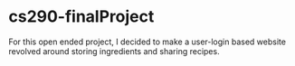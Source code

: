 # cs290-finalProject
For this open ended project, I decided to make a user-login based website revolved around storing ingredients and sharing recipes.
